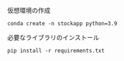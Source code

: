 仮想環境の作成
```
conda create -n stockapp python=3.9
```
必要なライブラリのインストール
```
pip install -r requirements.txt
```